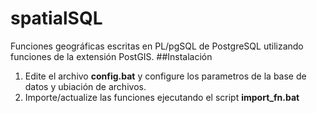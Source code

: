 # spatialSQL
Funciones geográficas escritas en PL/pgSQL de PostgreSQL utilizando funciones de la extensión PostGIS.
##Instalación
1. Edite el archivo **config.bat** y configure los parametros de la base de datos y ubiación de archivos.
2. Importe/actualize las funciones ejecutando el script **import_fn.bat** 